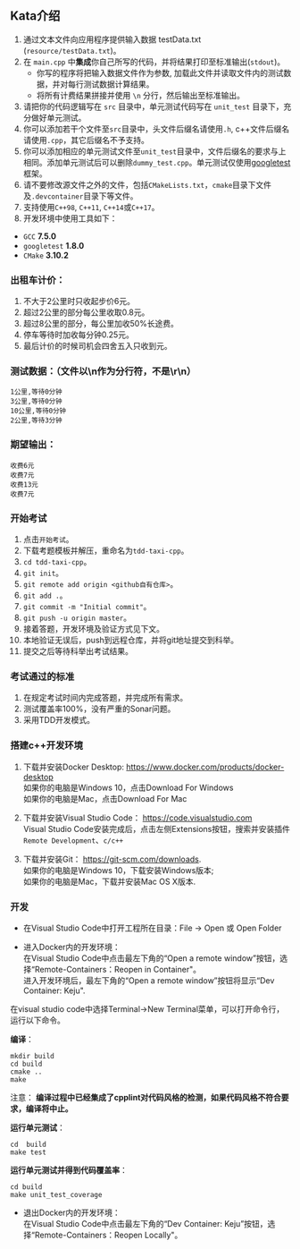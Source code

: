 ## Kata介绍

1. 通过文本文件向应用程序提供输入数据 testData.txt (`resource/testData.txt`)。
2. 在 `main.cpp` 中**集成**你自己所写的代码，并将结果打印至标准输出(`stdout`)。
    * 你写的程序将把输入数据文件作为参数, 加载此文件并读取文件内的测试数据，并对每行测试数据计算结果。
    * 将所有计费结果拼接并使用 `\n` 分行，然后输出至标准输出。
3. 请把你的代码逻辑写在 `src` 目录中，单元测试代码写在 `unit_test` 目录下，充分做好单元测试。
4. 你可以添加若干个文件至`src`目录中，头文件后缀名请使用`.h`, c++文件后缀名请使用`.cpp`，其它后缀名不予支持。
5. 你可以添加相应的单元测试文件至`unit_test`目录中，文件后缀名的要求与上相同。添加单元测试后可以删除`dummy_test.cpp`。单元测试仅使用[googletest](https://github.com/google/googletest)框架。
6. 请不要修改源文件之外的文件，包括`CMakeLists.txt`，`cmake`目录下文件及`.devcontainer`目录下等文件。
7. 支持使用`C++98`, `C++11`, `C++14`或`C++17`。
8. 开发环境中使用工具如下：
- `GCC` **7.5.0**
- `googletest` **1.8.0**
- `CMake` **3.10.2**

### 出租车计价：

1. 不大于2公里时只收起步价6元。
2. 超过2公里的部分每公里收取0.8元。
3. 超过8公里的部分，每公里加收50%长途费。
4. 停车等待时加收每分钟0.25元。
5. 最后计价的时候司机会四舍五入只收到元。

### 测试数据：（**文件以\n作为分行符，不是\r\n**）

```text
1公里,等待0分钟
3公里,等待0分钟
10公里,等待0分钟
2公里,等待3分钟
```
### 期望输出：

```text
收费6元
收费7元
收费13元
收费7元
```
### 开始考试

1. 点击`开始考试`。
2. 下载考题模板并解压，重命名为`tdd-taxi-cpp`。
3. `cd tdd-taxi-cpp`。
4. `git init`。
5. `git remote add origin <github自有仓库>`。
6. `git add .`。
7. `git commit -m "Initial commit"`。
8. `git push -u origin master`。
9. 接着答题，开发环境及验证方式见下文。
10. 本地验证无误后，push到远程仓库，并将git地址提交到科举。
11. 提交之后等待科举出考试结果。

### 考试通过的标准

1. 在规定考试时间内完成答题，并完成所有需求。
2. 测试覆盖率100%，没有严重的Sonar问题。
3. 采用TDD开发模式。

### 搭建c++开发环境
1. 下载并安装Docker Desktop: https://www.docker.com/products/docker-desktop  
如果你的电脑是Windows 10，点击Download For Windows  
如果你的电脑是Mac，点击Download For Mac  

2. 下载并安装Visual Studio Code： https://code.visualstudio.com  
    Visual Studio Code安装完成后，点击左侧Extensions按钮，搜索并安装插件`Remote Development`、`c/c++`

3. 下载并安装Git： https://git-scm.com/downloads.   
如果你的电脑是Windows 10，下载安装Windows版本;    
如果你的电脑是Mac，下载并安装Mac OS X版本.

### 开发
- 在Visual Studio Code中打开工程所在目录：File -> Open 或 Open Folder

- 进入Docker内的开发环境：  
在Visual Studio Code中点击最左下角的“Open a remote window”按钮，选择“Remote-Containers：Reopen in Container"。   
进入开发环境后，最左下角的“Open a remote window”按钮将显示“Dev Container: Keju".   
  
在visual studio code中选择Terminal->New Terminal菜单，可以打开命令行，运行以下命令。  
  
**编译**： 
```
mkdir build
cd build
cmake ..
make
```

注意： **编译过程中已经集成了cpplint对代码风格的检测，如果代码风格不符合要求，编译将中止。**


**运行单元测试**：
```
cd  build
make test
```

**运行单元测试并得到代码覆盖率**：
```
cd build
make unit_test_coverage
```

- 退出Docker内的开发环境：   
  在Visual Studio Code中点击最左下角的“Dev Container: Keju”按钮，选择“Remote-Containers：Reopen Locally"。   

